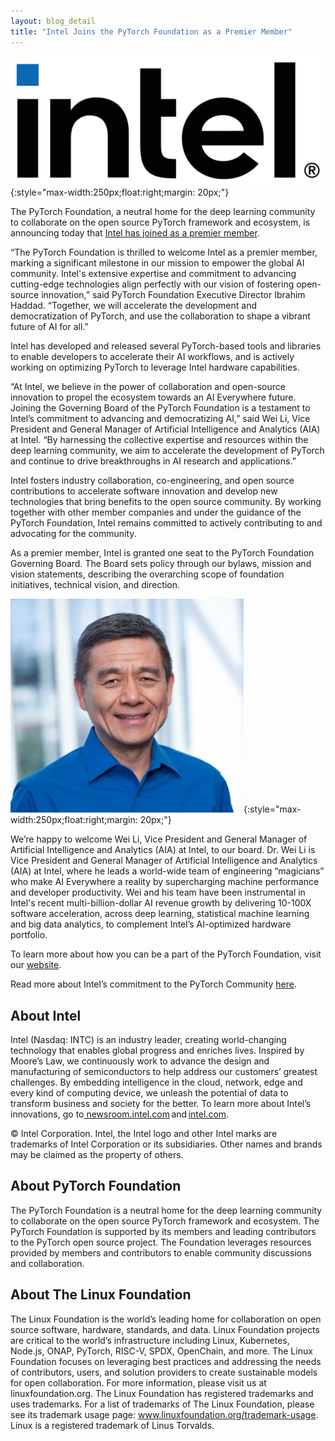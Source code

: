 ```yaml
---
layout: blog_detail
title: "Intel Joins the PyTorch Foundation as a Premier Member"
---
```


![Intel logo](/assets/images/intel-new-logo.svg){:style="max-width:250px;float:right;margin: 20px;"}

The PyTorch Foundation, a neutral home for the deep learning community to collaborate on the open source PyTorch framework and ecosystem, is announcing today that [Intel has joined as a premier member](https://www.intel.com/content/www/us/en/developer/articles/technical/ai-everywhere-intel-joins-pytorch-foundation). 

“The PyTorch Foundation is thrilled to welcome Intel as a premier member, marking a significant milestone in our mission to empower the global AI community. Intel's extensive expertise and commitment to advancing cutting-edge technologies align perfectly with our vision of fostering open-source innovation,” said PyTorch Foundation Executive Director Ibrahim Haddad. “Together, we will accelerate the development and democratization of PyTorch, and use the collaboration to shape a vibrant future of AI for all.”

Intel has developed and released several PyTorch-based tools and libraries to enable developers to accelerate their AI workflows, and is actively working on optimizing PyTorch to leverage Intel hardware capabilities.

“At Intel, we believe in the power of collaboration and open-source innovation to propel the ecosystem towards an AI Everywhere future. Joining the Governing Board of the PyTorch Foundation is a testament to Intel’s commitment to advancing and democratizing AI,” said Wei Li, Vice President and General Manager of Artificial Intelligence and Analytics (AIA) at Intel. “By harnessing the collective expertise and resources within the deep learning community, we aim to accelerate the development of PyTorch and continue to drive breakthroughs in AI research and applications.”

Intel fosters industry collaboration, co-engineering, and open source contributions to accelerate software innovation and develop new technologies that bring benefits to the open source community. By working together with other member companies and under the guidance of the PyTorch Foundation, Intel remains committed to actively contributing to and advocating for the community.

As a premier member, Intel is granted one seat to the PyTorch Foundation Governing Board. The Board sets policy through our bylaws, mission and vision statements, describing the overarching scope of foundation initiatives, technical vision, and direction.

![Wei Li](/assets/images/wei-li.jpg){:style="max-width:250px;float:right;margin: 20px;"}

We’re happy to welcome Wei Li, Vice President and General Manager of Artificial Intelligence and Analytics (AIA)  at Intel, to our board.  Dr. Wei Li is Vice President and General Manager of Artificial Intelligence and Analytics (AIA) at Intel, where he leads a world-wide team of engineering “magicians” who make AI Everywhere a reality by supercharging machine performance and developer productivity.  Wei and his team have been instrumental in Intel's recent multi-billion-dollar AI revenue growth by delivering 10-100X software acceleration, across deep learning, statistical machine learning and big data analytics, to complement Intel’s AI-optimized hardware portfolio.  

To learn more about how you can be a part of the PyTorch Foundation, visit our [website](https://pytorch.org/join).

Read more about Intel’s commitment to the PyTorch Community [here](https://www.intel.com/content/www/us/en/developer/articles/technical/ai-everywhere-intel-joins-pytorch-foundation).

## About Intel

Intel (Nasdaq: INTC) is an industry leader, creating world-changing technology that enables global progress and enriches lives. Inspired by Moore’s Law, we continuously work to advance the design and manufacturing of semiconductors to help address our customers’ greatest challenges. By embedding intelligence in the cloud, network, edge and every kind of computing device, we unleash the potential of data to transform business and society for the better. To learn more about Intel’s innovations, go to[ newsroom.intel.com](https://newsroom.intel.com/) and [intel.com](https://intel.com/). 

© Intel Corporation. Intel, the Intel logo and other Intel marks are trademarks of Intel Corporation or its subsidiaries. Other names and brands may be claimed as the property of others.

## About  PyTorch Foundation

The PyTorch Foundation is a neutral home for the deep learning community to collaborate on the open source PyTorch framework and ecosystem. The PyTorch Foundation is supported by its members and leading contributors to the PyTorch open source project. The Foundation leverages resources provided by members and contributors to enable community discussions and collaboration.

## About The Linux Foundation

The Linux Foundation is the world’s leading home for collaboration on open source software, hardware, standards, and data. Linux Foundation projects are critical to the world’s infrastructure including Linux, Kubernetes, Node.js, ONAP, PyTorch, RISC-V, SPDX, OpenChain, and more. The Linux Foundation focuses on leveraging best practices and addressing the needs of contributors, users, and solution providers to create sustainable models for open collaboration. For more information, please visit us at linuxfoundation.org. The Linux Foundation has registered trademarks and uses trademarks. For a list of trademarks of The Linux Foundation, please see its trademark usage page: www.linuxfoundation.org/trademark-usage. Linux is a registered trademark of Linus Torvalds.